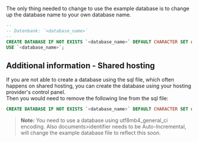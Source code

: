 The only thing needed to change to use the example database is to change up the database name to your own database name.


```sql
--
-- Datenbank: `<database_name>`
--
CREATE DATABASE IF NOT EXISTS `<database_name>` DEFAULT CHARACTER SET utf8mb4 COLLATE utf8mb4_general_ci;
USE `<database_name>`;
```

## Additional information - Shared hosting

If you are not able to create a database using the sql file, which often happens on shared hosting, you can create the database using your hosting provider's control panel.  
Then you would need to remove the following line from the sql file:

```sql
CREATE DATABASE IF NOT EXISTS `<database_name>` DEFAULT CHARACTER SET utf8mb4 COLLATE utf8mb4_general_ci;
```

> **Note:**
> You need to use a database using utf8mb4_general_ci encoding.
> Also documents>identifier needs to be Auto-Incremental, will change the example database file to reflect this soon.